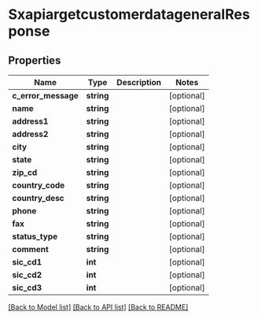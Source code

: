 # SxapiargetcustomerdatageneralResponse

## Properties
Name | Type | Description | Notes
------------ | ------------- | ------------- | -------------
**c_error_message** | **string** |  | [optional] 
**name** | **string** |  | [optional] 
**address1** | **string** |  | [optional] 
**address2** | **string** |  | [optional] 
**city** | **string** |  | [optional] 
**state** | **string** |  | [optional] 
**zip_cd** | **string** |  | [optional] 
**country_code** | **string** |  | [optional] 
**country_desc** | **string** |  | [optional] 
**phone** | **string** |  | [optional] 
**fax** | **string** |  | [optional] 
**status_type** | **string** |  | [optional] 
**comment** | **string** |  | [optional] 
**sic_cd1** | **int** |  | [optional] 
**sic_cd2** | **int** |  | [optional] 
**sic_cd3** | **int** |  | [optional] 

[[Back to Model list]](../README.md#documentation-for-models) [[Back to API list]](../README.md#documentation-for-api-endpoints) [[Back to README]](../README.md)


